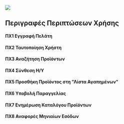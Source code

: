 [<img src="https://gitlab.com/softeng-2019-20/pc-store/-/raw/master/requirements/R1_UML.png">](https://gitlab.com/softeng-2019-20/pc-store/-/raw/master/requirements/R1_UML.png)

## Περιγραφές Περιπτώσεων Χρήσης

#### ΠΧ1 Εγγραφή Πελάτη
#### ΠΧ2 Ταυτοποίηση Χρήστη
#### ΠΧ3 Αναζήτηση Προϊόντων
#### ΠΧ4 Σύνθεση Η/Υ
#### ΠΧ5 Προσθήκη Προϊόντος στη "Λίστα Αγαπημένων"
#### ΠΧ6 Υποβολή Παραγγελίας
#### ΠΧ7 Ενημέρωση Καταλόγου Προϊόντων
#### ΠΧ8 Αναφορές Μηνιαίων Εσόδων